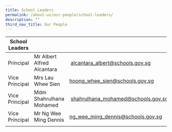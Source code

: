```yaml
---
title: School Leaders
permalink: /about-us/our-people/school-leaders/
description: ""
third_nav_title: Our People
---
```

| School Leaders |  |  |
|---|---|---|
| Principal | Mr Albert Alfred Alcantara |  [alcantara\_albert@schools.gov.sg](mailto:alcantara_albert@schools.gov.sg) |
| Vice Principal  |  Mrs Lau Whee Sien  | [hoong\_whee\_sien@schools.gov.sg](mailto:hoong_whee_sien@schools.gov.sg) |
| Vice Principal | Mdm Shahrulhana Mohamed | [shahrulhana\_mohamed@schools.gov.sg](mailto:shahrulhana\_mohamed@schools.gov.sg) |
|  Vice Principal  |  Mr Ng Wee Ming Dennis | [ng\_wee\_ming\_dennis@schools.gov.sg](mailto:ng_wee_ming_dennis@schools.gov.sg) |
| | |
